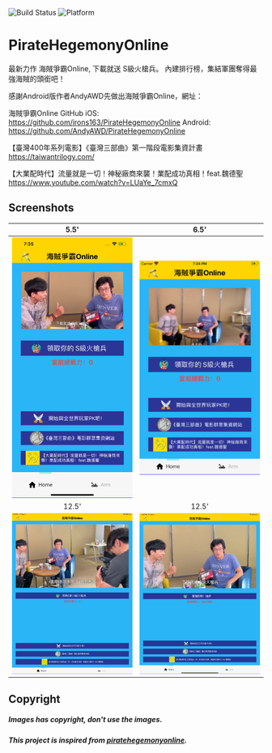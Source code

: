 ![Build Status](https://img.shields.io/badge/build-%20passing%20-brightgreen.svg)
![Platform](https://img.shields.io/badge/Platform-%20iOS%20-blue.svg)

# PirateHegemonyOnline 

最新力作 海賊爭霸Online, 下載就送 S級火槍兵。
內建排行榜，集結軍團奪得最強海賊的頭銜吧！

感謝Android版作者AndyAWD先做出海賊爭霸Online，網址：
[](https://play.google.com/store/apps/details?id=tw.com.andyawd.piratehegemonyonline)

海賊爭霸Online GitHub
iOS:
https://github.com/irons163/PirateHegemonyOnline
Android:
https://github.com/AndyAWD/PirateHegemonyOnline

【臺灣400年系列電影】《臺灣三部曲》第一階段電影集資計畫
https://taiwantrilogy.com/

【大業配時代】流量就是一切！神秘廠商來襲！業配成功真相！feat.魏德聖
https://www.youtube.com/watch?v=LUaYe_7cmxQ


## Screenshots
| 5.5' | 6.5' |
|:---:|:---:|
| ![5.5'](./ScreenShots/demo1.png) | ![6.5'](./ScreenShots/demo2.png) |
| 12.5' | 12.5' |
| ![12.5'](./ScreenShots/demo3.png) | ![12.5'](./ScreenShots/demo4.png) |

## Copyright
##### Images has copyright, don't use the images.
##### This project is inspired from [piratehegemonyonline](https://play.google.com/store/apps/details?id=tw.com.andyawd.piratehegemonyonline).
